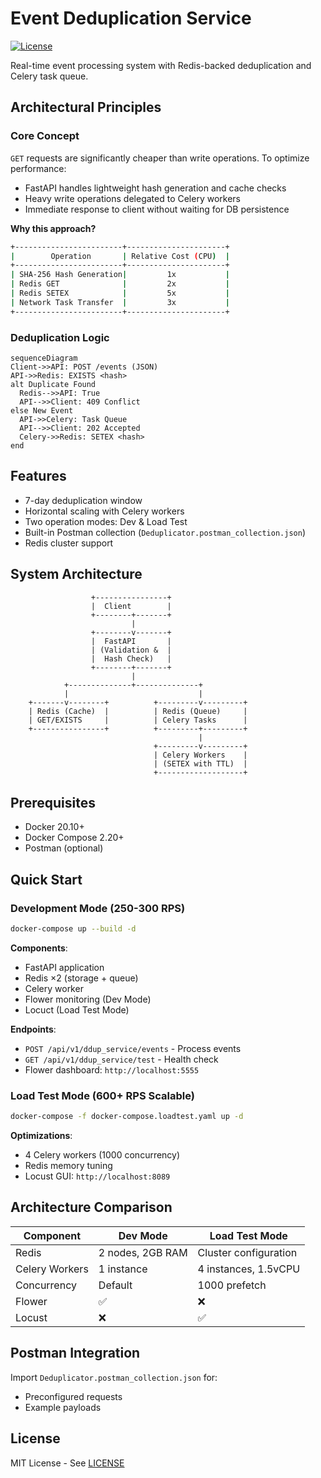 # Event Deduplication Service

[![License](https://img.shields.io/badge/License-MIT-blue.svg)](LICENSE)

Real-time event processing system with Redis-backed deduplication and Celery task queue.

## Architectural Principles

### Core Concept
`GET` requests are significantly cheaper than write operations. To optimize performance:
- FastAPI handles lightweight hash generation and cache checks
- Heavy write operations delegated to Celery workers
- Immediate response to client without waiting for DB persistence

**Why this approach?**
```bash
+------------------------+----------------------+
|        Operation       | Relative Cost (CPU)  |
+------------------------+----------------------+
| SHA-256 Hash Generation|         1x           |
| Redis GET              |         2x           |
| Redis SETEX            |         5x           |
| Network Task Transfer  |         3x           |
+------------------------+----------------------+
```

### Deduplication Logic
```mermaid
sequenceDiagram
Client->>API: POST /events (JSON)
API->>Redis: EXISTS <hash>
alt Duplicate Found
  Redis-->>API: True
  API-->>Client: 409 Conflict
else New Event
  API->>Celery: Task Queue
  API-->>Client: 202 Accepted
  Celery->>Redis: SETEX <hash>
end
```

## Features
- 7-day deduplication window
- Horizontal scaling with Celery workers
- Two operation modes: Dev & Load Test
- Built-in Postman collection (`Deduplicator.postman_collection.json`)
- Redis cluster support

## System Architecture
                      +----------------+
                      |  Client        |
                      +--------+-------+
                               |
                      +--------v-------+
                      |  FastAPI       |
                      | (Validation &  |
                      |  Hash Check)   |
                      +--------+-------+
                               |
                +--------------+--------------+
                |                             |
        +-------v--------+          +---------v---------+
        | Redis (Cache)  |          | Redis (Queue)     |
        | GET/EXISTS     |          | Celery Tasks      |
        +----------------+          +---------+---------+
                                              |
                                    +---------v---------+
                                    | Celery Workers    |
                                    | (SETEX with TTL)  |
                                    +-------------------+

## Prerequisites
- Docker 20.10+
- Docker Compose 2.20+
- Postman (optional)

## Quick Start

### Development Mode (250-300 RPS)
```bash
docker-compose up --build -d
```

**Components**:
- FastAPI application
- Redis ×2 (storage + queue)
- Celery worker
- Flower monitoring (Dev Mode)
- Locuct (Load Test Mode)

**Endpoints**:
- `POST /api/v1/ddup_service/events` - Process events
- `GET /api/v1/ddup_service/test` - Health check
- Flower dashboard: `http://localhost:5555`

### Load Test Mode (600+ RPS Scalable)
```bash
docker-compose -f docker-compose.loadtest.yaml up -d
```
**Optimizations**:
- 4 Celery workers (1000 concurrency)
- Redis memory tuning
- Locust GUI: `http://localhost:8089`

## Architecture Comparison
| Component      | Dev Mode               | Load Test Mode         |
|----------------|------------------------|------------------------|
| Redis          | 2 nodes, 2GB RAM       | Cluster configuration  |
| Celery Workers | 1 instance             | 4 instances, 1.5vCPU   |
| Concurrency    | Default                | 1000 prefetch          |
| Flower         | ✅                     | ❌                    |
| Locust         | ❌                     | ✅                    |

## Postman Integration
Import `Deduplicator.postman_collection.json` for:
- Preconfigured requests
- Example payloads

## License
MIT License - See [LICENSE](LICENSE)